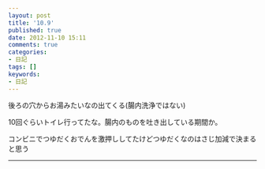 ```yaml
---
layout: post
title: '10.9'
published: true
date: 2012-11-10 15:11
comments: true
categories:
- 日記
tags: []
keywords:
- 日記
---
```

後ろの穴からお湯みたいなの出てくる(腸内洗浄ではない)

10回ぐらいトイレ行ってたな。腸内のものを吐き出している期間か。

コンビニでつゆだくおでんを激押ししてたけどつゆだくなのはさじ加減で決まると思う

---

